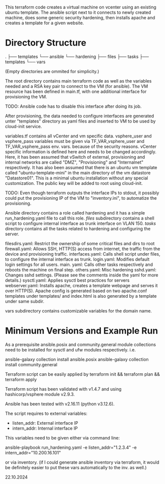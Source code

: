 
This terraform code creates a virtual machine on vcenter using an existing ubuntu
template. The ansible script next to it connects to newly created machine, does some
generic security hardening, then installs apache and creates a template for a given
website. 

# Directory Structure
.
├── templates
└── ansible
    └── hardening
        ├── files
        ├── tasks
        ├── templates
        └── vars

(Empty directories are ommited for simplicity.)

The root directory contains main terraform code as well as the variables needed
and a RSA key pair to connect to the VM (for ansible). The VM resource has been
defined in main.tf, with one additional interface for provisioning the VM. 

TODO: Ansible code has to disable this interface after doing its job.

After provisioning, the data needed to configure interfaces are generated
unter "templates" directory as yaml files and inserted to VM to be used by
cloud-init service. 

variables.tf contains all vCenter and vm specific data. vsphere_user and 
vsphere_pass variables must be given via TF_VAR_vsphere_user and 
TF_VAR_vsphere_pass env. vars. because of the security reasons. vCenter 
specific information is defined here and needs to be changed accordingly.
Here, it has been assumed that vSwitch of external, provisioning and 
internal networks are called "DMZ", "Provisioning" and "Internalnet"
respectively. It has also been assumed that there is an ubuntu vm template
called "ubuntu-template-mini" in the main directory of the vm datastore 
"Datastore01". This is a minimal ubuntu installation without any special
customization. The public key will be added to root using cloud-init. 

TODO: Even though terraform outputs the interface IPs to stdout, it
possibly could put the provisioning IP of the VM to "inventory.ini",
to automatize the provisioning. 

Ansible directory contains a role called hardening and it has a simple
run_hardening.yaml file to call this role. *files* subdirectory contains
a shell script to configure internal interface as trunk interface on VLAN
150. *tasks* directory contains all the tasks related to hardening and 
configuring the server.

filesdirs.yaml: Restrict the ownership of some critical files and dirs to root
firewall.yaml: Allows SSH, HTTP(S) access from internet, the traffic from
    the device and provisioning traffic. 
interfaces.yaml: Calls shell script under files, to configure the internal 
    interface as trunk. 
login.yaml: Modifies default login settings for all users. 
main. yaml: Calls other tasks respectively and reboots the machine on final step.
others.yaml: Misc hardening
sshd.yaml: Changes sshd settings. (Please see the comments inside the yaml for
    more details.)
sysctl.yaml: Applies sysctl best practices for servers
webserver.yaml: Installs apache, creates a template webpage and serves it 
    over HTTP(S). Apache config is generated based on two apache.conf 
    templates under templates/ and index.html is also generated by a
    template under same subdir. 

vars subdirectory contains customizable variables for the domain name.

# Minimum Versions and Example Run
As a prerequisite ansible.posix and community.general module collections
need to be installed for sysctl and ufw modules respectively. i.e.

ansible-galaxy collection install ansible.posix
ansible-galaxy collection install community.general

Terraform script can be easily applied by 
terraform init && terraform plan && terraform apply

Terraform script has been validated with v1.4.7 and using hashicorp/vsphere
module v2.9.3. 

Ansible has been tested with v2.16.11 (python v3.12.6). 

The script requires to external variables: 
* listen_addr: External interface IP
* intern_addr: Internal interface IP

This variables need to be given either via command line:

ansible-playbook run_hardening.yaml -e listen_addr="1.2.3.4" -e intern_addr="10.200.16.101"

or via inventory. (if I could generate ansible inventory via terraform, 
it would be definitely easier to put these vars automatically to the inv.
as well.)

22.10.2024
